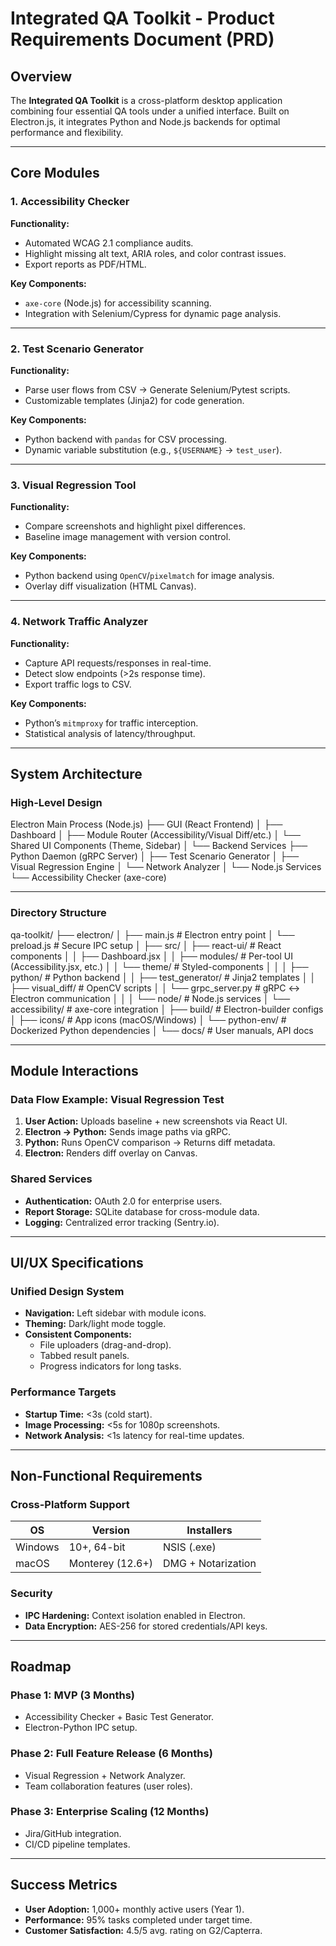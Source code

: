 # Integrated QA Toolkit - Product Requirements Document (PRD)

## Overview  
The **Integrated QA Toolkit** is a cross-platform desktop application combining four essential QA tools under a unified interface. Built on Electron.js, it integrates Python and Node.js backends for optimal performance and flexibility.

---

## Core Modules  

### 1. **Accessibility Checker**  
**Functionality:**  
- Automated WCAG 2.1 compliance audits.  
- Highlight missing alt text, ARIA roles, and color contrast issues.  
- Export reports as PDF/HTML.  

**Key Components:**  
- `axe-core` (Node.js) for accessibility scanning.  
- Integration with Selenium/Cypress for dynamic page analysis.  

---

### 2. **Test Scenario Generator**  
**Functionality:**  
- Parse user flows from CSV → Generate Selenium/Pytest scripts.  
- Customizable templates (Jinja2) for code generation.  

**Key Components:**  
- Python backend with `pandas` for CSV processing.  
- Dynamic variable substitution (e.g., `${USERNAME}` → `test_user`).  

---

### 3. **Visual Regression Tool**  
**Functionality:**  
- Compare screenshots and highlight pixel differences.  
- Baseline image management with version control.  

**Key Components:**  
- Python backend using `OpenCV`/`pixelmatch` for image analysis.  
- Overlay diff visualization (HTML Canvas).  

---

### 4. **Network Traffic Analyzer**  
**Functionality:**  
- Capture API requests/responses in real-time.  
- Detect slow endpoints (>2s response time).  
- Export traffic logs to CSV.  

**Key Components:**  
- Python’s `mitmproxy` for traffic interception.  
- Statistical analysis of latency/throughput.  

---

## System Architecture  

### High-Level Design
Electron Main Process (Node.js)
├── GUI (React Frontend)
│ ├── Dashboard
│ ├── Module Router (Accessibility/Visual Diff/etc.)
│ └── Shared UI Components (Theme, Sidebar)
│
└── Backend Services
├── Python Daemon (gRPC Server)
│ ├── Test Scenario Generator
│ ├── Visual Regression Engine
│ └── Network Analyzer
│
└── Node.js Services
└── Accessibility Checker (axe-core)

---

### Directory Structure
qa-toolkit/
├── electron/
│ ├── main.js # Electron entry point
│ └── preload.js # Secure IPC setup
│
├── src/
│ ├── react-ui/ # React components
│ │ ├── Dashboard.jsx
│ │ ├── modules/ # Per-tool UI (Accessibility.jsx, etc.)
│ │ └── theme/ # Styled-components
│ │
│ ├── python/ # Python backend
│ │ ├── test_generator/ # Jinja2 templates
│ │ ├── visual_diff/ # OpenCV scripts
│ │ └── grpc_server.py # gRPC ↔ Electron communication
│ │
│ └── node/ # Node.js services
│ └── accessibility/ # axe-core integration
│
├── build/ # Electron-builder configs
│ ├── icons/ # App icons (macOS/Windows)
│ └── python-env/ # Dockerized Python dependencies
│
└── docs/ # User manuals, API docs

---

## Module Interactions  

### Data Flow Example: Visual Regression Test  
1. **User Action:** Uploads baseline + new screenshots via React UI.  
2. **Electron → Python:** Sends image paths via gRPC.  
3. **Python:** Runs OpenCV comparison → Returns diff metadata.  
4. **Electron:** Renders diff overlay on Canvas.  

### Shared Services  
- **Authentication:** OAuth 2.0 for enterprise users.  
- **Report Storage:** SQLite database for cross-module data.  
- **Logging:** Centralized error tracking (Sentry.io).  

---

## UI/UX Specifications  

### Unified Design System  
- **Navigation:** Left sidebar with module icons.  
- **Theming:** Dark/light mode toggle.  
- **Consistent Components:**  
  - File uploaders (drag-and-drop).  
  - Tabbed result panels.  
  - Progress indicators for long tasks.  

### Performance Targets  
- **Startup Time:** <3s (cold start).  
- **Image Processing:** <5s for 1080p screenshots.  
- **Network Analysis:** <1s latency for real-time updates.  

---

## Non-Functional Requirements  

### Cross-Platform Support  
| **OS**      | **Version**           | **Installers**          |  
|-------------|-----------------------|-------------------------|  
| Windows     | 10+, 64-bit           | NSIS (.exe)             |  
| macOS       | Monterey (12.6+)      | DMG + Notarization      |  

### Security  
- **IPC Hardening:** Context isolation enabled in Electron.  
- **Data Encryption:** AES-256 for stored credentials/API keys.  

---

## Roadmap  

### Phase 1: MVP (3 Months)  
- Accessibility Checker + Basic Test Generator.  
- Electron-Python IPC setup.  

### Phase 2: Full Feature Release (6 Months)  
- Visual Regression + Network Analyzer.  
- Team collaboration features (user roles).  

### Phase 3: Enterprise Scaling (12 Months)  
- Jira/GitHub integration.  
- CI/CD pipeline templates.  

---

## Success Metrics  
- **User Adoption:** 1,000+ monthly active users (Year 1).  
- **Performance:** 95% tasks completed under target time.  
- **Customer Satisfaction:** 4.5/5 avg. rating on G2/Capterra.  
